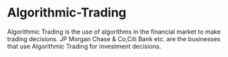 # Algorithmic-Trading
Algorithmic Trading is the use of algorithms in the financial market to make trading decisions. JP Morgan Chase &amp; Co,Citi Bank etc. are the businesses that use Algorithmic Trading for investment decisions.
